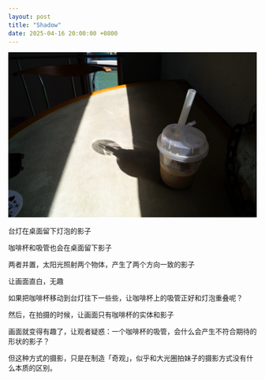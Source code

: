 ```yaml
---
layout: post
title: "Shadow"
date: 2025-04-16 20:00:00 +0800
---
```


![shadow](/assets/images/shadow/shadow.jpeg)

台灯在桌面留下灯泡的影子

咖啡杯和吸管也会在桌面留下影子

两者并置，太阳光照射两个物体，产生了两个方向一致的影子

让画面直白，无趣

如果把咖啡杯移动到台灯往下一些些，让咖啡杯上的吸管正好和灯泡重叠呢？

然后，在拍摄的时候，让画面只有咖啡杯的实体和影子

画面就变得有趣了，让观者疑惑：一个咖啡杯的吸管，会什么会产生不符合期待的形状的影子？

但这种方式的摄影，只是在制造「奇观」，似乎和大光圈拍妹子的摄影方式没有什么本质的区别。
